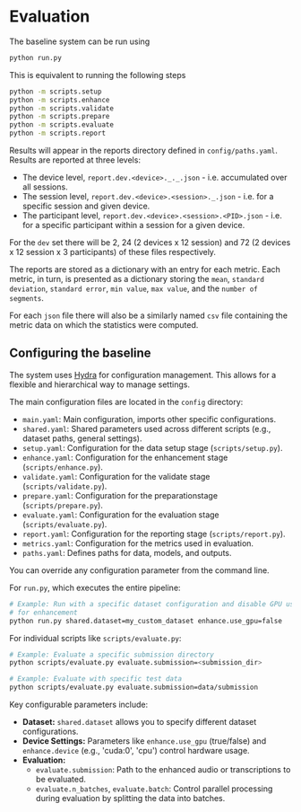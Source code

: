 # Evaluation

The baseline system can be run using

```bash
python run.py
```

This is equivalent to running the following steps

```bash
python -m scripts.setup
python -m scripts.enhance
python -m scripts.validate
python -m scripts.prepare
python -m scripts.evaluate
python -m scripts.report
```

Results will appear in the reports directory defined in `config/paths.yaml`. Results
are reported at three levels:

- The device level, `report.dev.<device>._._.json` - i.e. accumulated over all
 sessions.
- The session level, `report.dev.<device>.<session>._.json` - i.e. for a specific
 session and given device.
- The participant level, `report.dev.<device>.<session>.<PID>.json` - i.e. for a
 specific participant within a session for a given device.

For the `dev` set there will be 2, 24 (2 devices x 12 session) and 72 (2 devices
 x 12 session x 3 participants) of these files respectively.

The reports are stored as a dictionary with an entry for each metric. Each metric,
in turn, is presented as a dictionary storing the `mean`, `standard deviation`,
`standard error`, `min value`, `max value`, and the `number of segments`.

For each `json` file there will also be a similarly named `csv` file containing
the metric data on which the statistics were computed.

## Configuring the baseline

The system uses [Hydra](https://hydra.cc/) for configuration management.
 This allows for a flexible and hierarchical way to manage settings.

The main configuration files are located in the `config` directory:

- `main.yaml`: Main configuration, imports other specific configurations.
- `shared.yaml`: Shared parameters used across different scripts (e.g., dataset paths,
general settings).
- `setup.yaml`: Configuration for the data setup stage (`scripts/setup.py`).
- `enhance.yaml`: Configuration for the enhancement stage (`scripts/enhance.py`).
- `validate.yaml`: Configuration for the validate stage (`scripts/validate.py`).
- `prepare.yaml`: Configuration for the preparationstage (`scripts/prepare.py`).
- `evaluate.yaml`: Configuration for the evaluation stage (`scripts/evaluate.py`).
- `report.yaml`: Configuration for the reporting stage (`scripts/report.py`).
- `metrics.yaml`: Configuration for the metrics used in evaluation.
- `paths.yaml`: Defines paths for data, models, and outputs.

You can override any configuration parameter from the command line.

For `run.py`, which executes the entire pipeline:

```bash
# Example: Run with a specific dataset configuration and disable GPU usage
# for enhancement
python run.py shared.dataset=my_custom_dataset enhance.use_gpu=false
```

For individual scripts like `scripts/evaluate.py`:

```bash
# Example: Evaluate a specific submission directory
python scripts/evaluate.py evaluate.submission=<submission_dir>

# Example: Evaluate with specific test data
python scripts/evaluate.py evaluate.submission=data/submission
```

Key configurable parameters include:

- **Dataset:** `shared.dataset` allows you to specify different dataset configurations.
- **Device Settings:** Parameters like `enhance.use_gpu` (true/false) and
 `enhance.device` (e.g., 'cuda:0', 'cpu') control hardware usage.
- **Evaluation:**
  - `evaluate.submission`: Path to the enhanced audio or transcriptions to be evaluated.
  - `evaluate.n_batches`, `evaluate.batch`: Control parallel processing during
 evaluation by splitting the data into batches.
